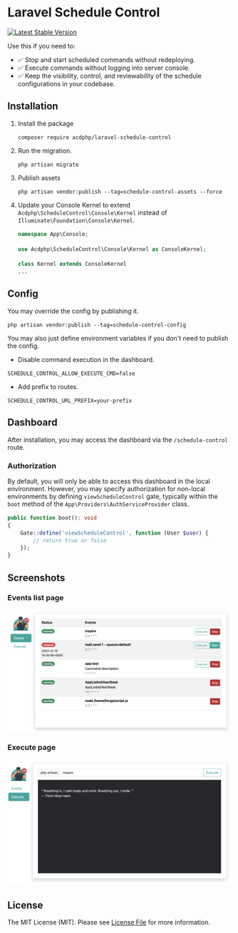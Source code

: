 # Laravel Schedule Control
[![Latest Stable Version](https://poser.pugx.org/acdphp/laravel-schedule-control/v)](https://packagist.org/packages/acdphp/laravel-schedule-control)

Use this if you need to:
- :white_check_mark: Stop and start scheduled commands without redeploying.
- :white_check_mark: Execute commands without logging into server console.
- :white_check_mark: Keep the visibility, control, and reviewability of the schedule configurations in your codebase.

## Installation
1. Install the package
    ```shell
    composer require acdphp/laravel-schedule-control
    ```

2. Run the migration.
    ```shell
    php artisan migrate
    ```
   
3. Publish assets
   ```shell
   php artisan vendor:publish --tag=schedule-control-assets --force
   ```

4. Update your Console Kernel to extend `Acdphp\ScheduleControl\Console\Kernel` instead of `Illuminate\Foundation\Console\Kernel`.
    ```php
    namespace App\Console;
    
    use Acdphp\ScheduleControl\Console\Kernel as ConsoleKernel;
    
    class Kernel extends ConsoleKernel
    ...
    ```
   
## Config
You may override the config by publishing it.
```shell
php artisan vendor:publish --tag=schedule-control-config
```

You may also just define environment variables if you don't need to publish the config.
- Disable command execution in the dashboard.
```dotenv
SCHEDULE_CONTROL_ALLOW_EXECUTE_CMD=false
```

- Add prefix to routes.
```dotenv
SCHEDULE_CONTROL_URL_PREFIX=your-prefix
```

## Dashboard
After installation, you may access the dashboard via the `/schedule-control` route.

### Authorization
By default, you will only be able to access this dashboard in the local environment. However, you may specify authorization for non-local environments by defining `viewScheduleControl` gate, typically within the `boot` method of the `App\Providers\AuthServiceProvider` class.

```php
public function boot(): void
{
    Gate::define('viewScheduleControl', function (User $user) {
        // return true or false
    });
}
```

## Screenshots
### Events list page
![events page](./.docs/screenshots/screenshot-events-page.png)

### Execute page
![execute page](./.docs/screenshots/screenshot-execute-page.png)

## License
The MIT License (MIT). Please see [License File](LICENSE) for more information.
